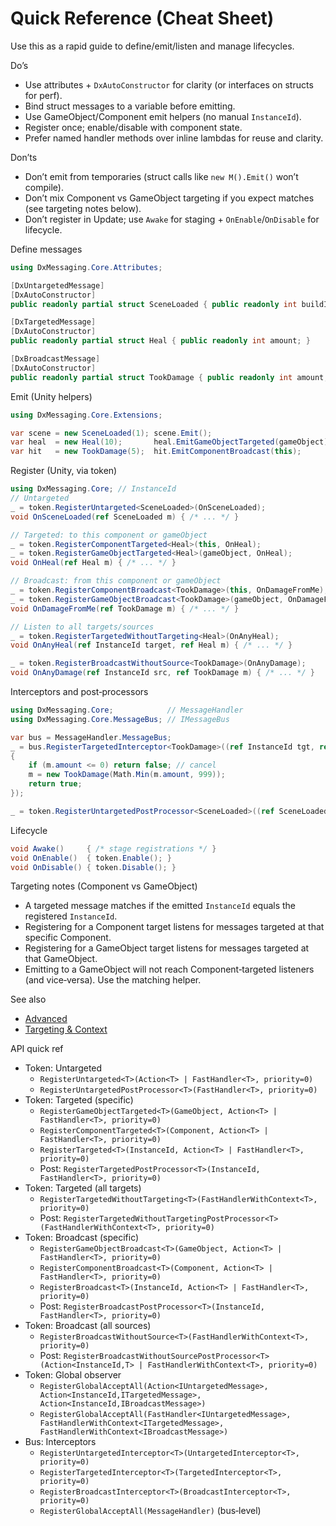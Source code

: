 # Quick Reference (Cheat Sheet)

Use this as a rapid guide to define/emit/listen and manage lifecycles.

Do’s

- Use attributes + `DxAutoConstructor` for clarity (or interfaces on structs for perf).
- Bind struct messages to a variable before emitting.
- Use GameObject/Component emit helpers (no manual `InstanceId`).
- Register once; enable/disable with component state.
- Prefer named handler methods over inline lambdas for reuse and clarity.

Don’ts

- Don’t emit from temporaries (struct calls like `new M().Emit()` won’t compile).
- Don’t mix Component vs GameObject targeting if you expect matches (see targeting notes below).
- Don’t register in Update; use `Awake` for staging + `OnEnable`/`OnDisable` for lifecycle.

Define messages

```csharp
using DxMessaging.Core.Attributes;

[DxUntargetedMessage]
[DxAutoConstructor]
public readonly partial struct SceneLoaded { public readonly int buildIndex; }

[DxTargetedMessage]
[DxAutoConstructor]
public readonly partial struct Heal { public readonly int amount; }

[DxBroadcastMessage]
[DxAutoConstructor]
public readonly partial struct TookDamage { public readonly int amount; }
```

Emit (Unity helpers)

```csharp
using DxMessaging.Core.Extensions;

var scene = new SceneLoaded(1); scene.Emit();
var heal  = new Heal(10);       heal.EmitGameObjectTargeted(gameObject);
var hit   = new TookDamage(5);  hit.EmitComponentBroadcast(this);
```

Register (Unity, via token)

```csharp
using DxMessaging.Core; // InstanceId
// Untargeted
_ = token.RegisterUntargeted<SceneLoaded>(OnSceneLoaded);
void OnSceneLoaded(ref SceneLoaded m) { /* ... */ }

// Targeted: to this component or gameObject
_ = token.RegisterComponentTargeted<Heal>(this, OnHeal);
_ = token.RegisterGameObjectTargeted<Heal>(gameObject, OnHeal);
void OnHeal(ref Heal m) { /* ... */ }

// Broadcast: from this component or gameObject
_ = token.RegisterComponentBroadcast<TookDamage>(this, OnDamageFromMe);
_ = token.RegisterGameObjectBroadcast<TookDamage>(gameObject, OnDamageFromMe);
void OnDamageFromMe(ref TookDamage m) { /* ... */ }

// Listen to all targets/sources
_ = token.RegisterTargetedWithoutTargeting<Heal>(OnAnyHeal);
void OnAnyHeal(ref InstanceId target, ref Heal m) { /* ... */ }

_ = token.RegisterBroadcastWithoutSource<TookDamage>(OnAnyDamage);
void OnAnyDamage(ref InstanceId src, ref TookDamage m) { /* ... */ }
```

Interceptors and post‑processors

```csharp
using DxMessaging.Core;            // MessageHandler
using DxMessaging.Core.MessageBus; // IMessageBus

var bus = MessageHandler.MessageBus;
_ = bus.RegisterTargetedInterceptor<TookDamage>((ref InstanceId tgt, ref TookDamage m) =>
{
    if (m.amount <= 0) return false; // cancel
    m = new TookDamage(Math.Min(m.amount, 999));
    return true;
});

_ = token.RegisterUntargetedPostProcessor<SceneLoaded>((ref SceneLoaded m) => LogScene(m.buildIndex));
```

Lifecycle

```csharp
void Awake()     { /* stage registrations */ }
void OnEnable()  { token.Enable(); }
void OnDisable() { token.Disable(); }
```

Targeting notes (Component vs GameObject)

- A targeted message matches if the emitted `InstanceId` equals the registered `InstanceId`.
- Registering for a Component target listens for messages targeted at that specific Component.
- Registering for a GameObject target listens for messages targeted at that GameObject.
- Emitting to a GameObject will not reach Component‑targeted listeners (and vice‑versa). Use the matching helper.

See also

- [Advanced](Docs/Advanced.md)
- [Targeting & Context](Docs/TargetingAndContext.md)

API quick ref

- Token: Untargeted
  - `RegisterUntargeted<T>(Action<T> | FastHandler<T>, priority=0)`
  - `RegisterUntargetedPostProcessor<T>(FastHandler<T>, priority=0)`
- Token: Targeted (specific)
  - `RegisterGameObjectTargeted<T>(GameObject, Action<T> | FastHandler<T>, priority=0)`
  - `RegisterComponentTargeted<T>(Component, Action<T> | FastHandler<T>, priority=0)`
  - `RegisterTargeted<T>(InstanceId, Action<T> | FastHandler<T>, priority=0)`
  - Post: `RegisterTargetedPostProcessor<T>(InstanceId, FastHandler<T>, priority=0)`
- Token: Targeted (all targets)
  - `RegisterTargetedWithoutTargeting<T>(FastHandlerWithContext<T>, priority=0)`
  - Post: `RegisterTargetedWithoutTargetingPostProcessor<T>(FastHandlerWithContext<T>, priority=0)`
- Token: Broadcast (specific)
  - `RegisterGameObjectBroadcast<T>(GameObject, Action<T> | FastHandler<T>, priority=0)`
  - `RegisterComponentBroadcast<T>(Component, Action<T> | FastHandler<T>, priority=0)`
  - `RegisterBroadcast<T>(InstanceId, Action<T> | FastHandler<T>, priority=0)`
  - Post: `RegisterBroadcastPostProcessor<T>(InstanceId, FastHandler<T>, priority=0)`
- Token: Broadcast (all sources)
  - `RegisterBroadcastWithoutSource<T>(FastHandlerWithContext<T>, priority=0)`
  - Post: `RegisterBroadcastWithoutSourcePostProcessor<T>(Action<InstanceId,T> | FastHandlerWithContext<T>, priority=0)`
- Token: Global observer
  - `RegisterGlobalAcceptAll(Action<IUntargetedMessage>, Action<InstanceId,ITargetedMessage>, Action<InstanceId,IBroadcastMessage>)`
  - `RegisterGlobalAcceptAll(FastHandler<IUntargetedMessage>, FastHandlerWithContext<ITargetedMessage>, FastHandlerWithContext<IBroadcastMessage>)`
- Bus: Interceptors
  - `RegisterUntargetedInterceptor<T>(UntargetedInterceptor<T>, priority=0)`
  - `RegisterTargetedInterceptor<T>(TargetedInterceptor<T>, priority=0)`
  - `RegisterBroadcastInterceptor<T>(BroadcastInterceptor<T>, priority=0)`
  - `RegisterGlobalAcceptAll(MessageHandler)` (bus‑level)
